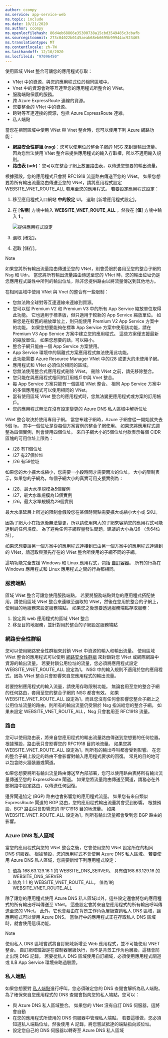 ```yaml
---
author: ccompy
ms.service: app-service-web
ms.topic: include
ms.date: 10/21/2020
ms.author: ccompy
ms.openlocfilehash: 86d4eb68866e35300738a15cbd3549485c3cbafb
ms.sourcegitcommit: 273c04022b0145aeab68eb6695b99944ac923465
ms.translationtype: MT
ms.contentlocale: zh-TW
ms.lasthandoff: 12/10/2020
ms.locfileid: "97096450"
---
```

使用區域 VNet 整合可讓您的應用程式存取：

* VNet 中的資源，與您的應用程式位於相同區域中。
* Vnet 中的資源會對等互連至您的應用程式所整合的 VNet。
* 服務端點保護的服務。
* 跨 Azure ExpressRoute 連線的資源。
* 您要整合的 VNet 中的資源。
* 跨對等互連連接的資源，包括 Azure ExpressRoute 連線。
* 私人端點 

當您在相同區域中使用 VNet 與 Vnet 整合時，您可以使用下列 Azure 網路功能：

* **網路安全性群組 (nsg)**：您可以使用位於整合子網的 NSG 來封鎖輸出流量。 因為您無法使用 VNet 整合來提供應用程式的輸入存取權，所以不適用輸入規則。
* **路由表 (udr)**：您可以在整合子網上放置路由表，以傳送您想要的輸出流量。

根據預設，您的應用程式只會將 RFC1918 流量路由傳送至您的 VNet。 如果您想要將所有輸出流量路由傳送至您的 VNet，請將應用程式設定 WEBSITE_VNET_ROUTE_ALL 套用至您的應用程式。 若要設定應用程式設定：

1. 移至應用程式入口網站 **中的設定** UI。 選取 [新增應用程式設定]。
1. 在 [**名稱**] 方塊中輸入 **WEBSITE_VNET_ROUTE_ALL** ，然後在 [**值**] 方塊中輸入 **1** 。

   ![提供應用程式設定][4]

1. 選取 [確定]。
1. 選取 [儲存]。

> [!NOTE]
> 如果您將所有輸出流量路由傳送至您的 VNet，則會受限於套用至您的整合子網的 Nsg 和 Udr。 當您將所有輸出流量路由傳送至您的 VNet 時，您的輸出位址仍是您應用程式屬性中所列的輸出位址，除非您提供路由以將流量傳送到其他地方。

在相同區域中使用 VNet 與 Vnet 的整合有一些限制：

* 您無法跨全球對等互連連線來連線到資源。
* 您可以從 Premium V2 和 Premium V3 中的所有 App Service 縮放單位取得此功能。 它也適用于標準版，但只適用于較新的 App Service 縮放單位。 如果您是在較舊的縮放單位上，則只能使用 Premium V2 App Service 方案中的功能。 如果您想要能夠在標準 App Service 方案中使用該功能，請在 Premium V3 App Service 方案中建立您的應用程式。 這些方案僅支援最新的縮放單位。 如果您想要的話，可以縮小。  
* 整合子網只能由一個 App Service 方案使用。
* App Service 環境中的隔離式方案應用程式無法使用此功能。
* 此功能需要 Azure Resource Manager VNet 中的/28 或更大的未使用子網。
* 應用程式和 VNet 必須位於相同的區域。
* 您無法使用整合式應用程式刪除 VNet。 刪除 VNet 之前，請先移除整合。
* 您只能在與應用程式相同的訂用帳戶中與 Vnet 整合。
* 每 App Service 方案只能有一個區域 VNet 整合。 相同 App Service 方案中的多個應用程式可以使用相同的 VNet。
* 當有使用區域 VNet 整合的應用程式時，您無法變更應用程式或方案的訂用帳戶。
* 您的應用程式無法在沒有設定變更的 Azure DNS 私人區域中解析位址

VNet 整合取決於使用專用子網。  當您布建子網時，Azure 子網會從一開始就失去5個 Ip。 其中一個位址是從每個方案實例的整合子網使用。 如果您將應用程式調整為四個實例，則會使用四個位址。 來自子網大小的5個位址付款表示每個 CIDR 區塊的可用位址上限為：

- /28 有11個位址
- /27 有27個位址
- /26 有59位址

如果您的大小擴大或縮小，您需要一小段時間才需要兩次的位址。 大小的限制表示，如果您的子網為，每個子網大小的真實可用支援實例為：

- /28，最大水準規模為5個實例
- /27，最大水準規模為13個實例
- /26，最大水準規模為29個實例

最大水準延展上所述的限制會假設您在某個時間點需要擴大或縮小大小或 SKU。 

因為子網大小在指派後無法變更，所以請使用夠大的子網來容納您的應用程式可能達到的任何規模。 為了避免任何子網容量發生問題，建議的大小為/26 （含64位址）。  

如果您想要讓另一個方案中的應用程式連接到已由另一個方案中的應用程式連線到的 VNet，請選取與預先存在的 VNet 整合所使用的子網不同的子網。

這項功能完全支援 Windows 和 Linux 應用程式，包括 [自訂容器](../articles/app-service/quickstart-custom-container.md)。 所有的行為在 Windows 應用程式和 Linux 應用程式之間的行為都相同。

### <a name="service-endpoints"></a>服務端點

區域 VNet 整合可讓您使用服務端點。 若要將服務端點與您的應用程式搭配使用，請使用區域 VNet 整合來連線至選取的 VNet，然後在您用於整合的子網上，使用目的地服務來設定服務端點。 如果您之後想要透過服務端點存取服務：

1. 設定與 web 應用程式的區域 VNet 整合
1. 移至目的地服務，並針對用於整合的子網設定服務端點

### <a name="network-security-groups"></a>網路安全性群組

您可以使用網路安全性群組來封鎖 VNet 中資源的輸入和輸出流量。 使用區域 VNet 整合的應用程式可以使用 [網路安全性群組][VNETnsg] 來封鎖對您 VNet 或網際網路中資源的輸出流量。 若要封鎖公用位址的流量，您必須將應用程式設定 WEBSITE_VNET_ROUTE_ALL 設定為1。 NSG 中的輸入規則不適用於您的應用程式，因為 VNet 整合只會影響來自您應用程式的輸出流量。

若要控制應用程式的輸入流量，請使用存取限制功能。 無論套用至您的整合子網的任何路由，套用至您的整合子網的 NSG 都會有效。 如果 WEBSITE_VNET_ROUTE_ALL 設定為1，而且您沒有任何會影響您整合子網上之公用位址流量的路由，則所有的輸出流量仍受限於 Nsg 指派給您的整合子網。 如果未設定 WEBSITE_VNET_ROUTE_ALL，Nsg 只會套用至 RFC1918 流量。

### <a name="routes"></a>路由

您可以使用路由表，將來自您應用程式的輸出流量路由傳送到您想要的任何位置。 根據預設，路由表只會影響您的 RFC1918 目的地流量。 如果您將 WEBSITE_VNET_ROUTE_ALL 設定為1，則所有的輸出呼叫都會受到影響。 在您的整合子網上設定的路由不會影響對輸入應用程式要求的回復。 常見的目的地可以包含防火牆裝置或閘道。

如果您想要將所有輸出流量路由傳送至內部部署，您可以使用路由表將所有輸出流量傳送至您的 ExpressRoute 閘道。 如果您將流量路由傳送至閘道，請務必在外部網路中設定路由，以傳送任何回復。

邊界閘道協定 (BGP) 路由也會影響您的應用程式流量。 如果您有來自類似 ExpressRoute 閘道的 BGP 路由，您的應用程式輸出流量將會受到影響。 根據預設，BGP 路由只會影響您的 RFC1918 目的地流量。 如果 WEBSITE_VNET_ROUTE_ALL 設定為1，則所有輸出流量都會受到您 BGP 路由的影響。

### <a name="azure-dns-private-zones"></a>Azure DNS 私人區域 

當您的應用程式與您的 VNet 整合之後，它會使用您的 VNet 設定所在的相同 DNS 伺服器。 根據預設，您的應用程式不會使用 Azure DNS 私人區域。 若要使用 Azure DNS 私人區域，您需要新增下列應用程式設定：


1. 值為 168.63.129.16 1 的 WEBSITE_DNS_SERVER。 具有值168.63.129.16 的 WEBSITE_DNS_SERVER
1. 值為 1 1 的 WEBSITE_VNET_ROUTE_ALL。 值為1的 WEBSITE_VNET_ROUTE_ALL


除了讓您的應用程式使用 Azure DNS 私人區域以外，這些設定還會將您的應用程式的所有輸出呼叫傳送至 VNet。   這些設定會將來自您應用程式的所有輸出呼叫傳送至您的 VNet。 此外，它也會藉由在背景工作角色層級查詢私人 DNS 區域，讓應用程式可以使用 Azure DNS。 當執行中的應用程式正在存取私人 DNS 區域時，就會使用這項功能。

> [!NOTE]
>使用私人 DNS 區域嘗試將自訂網域新增至 Web 應用程式，並不可能使用 VNET 整合。 自訂網域驗證是在控制器層級執行，而不是背景工作角色層級，這樣會防止出現 DNS 記錄。 若要從私人 DNS 區域使用自訂網域，必須使用應用程式閘道或 ILB App Service 環境來略過驗證。

### <a name="private-endpoints"></a>私人端點

如果您想要對 [私人端點][privateendpoints]進行呼叫，您必須確定您的 DNS 查閱會解析為私人端點。 為了確保來自您應用程式的 DNS 查閱會指向您的私人端點，您可以：

* 與 Azure DNS 私人區域整合。 如果您的 VNet 沒有自訂 DNS 伺服器，這將會自動
* 在您的應用程式所使用的 DNS 伺服器中管理私人端點。 若要這樣做，您必須知道私人端點位址，然後使用 A 記錄，將您嘗試抵達的端點指向該位址。
* 設定您自己的 DNS 伺服器以轉寄至 Azure DNS 私人區域

<!--Image references-->
[4]: ../includes/media/web-sites-integrate-with-vnet/vnetint-appsetting.png

<!--Links-->
[VNETnsg]: /azure/virtual-network/security-overview/
[privateendpoints]: ../articles/app-service/networking/private-endpoint.md
